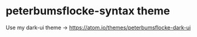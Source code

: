 # peterbumsflocke-syntax theme

Use my dark-ui theme -> https://atom.io/themes/peterbumsflocke-dark-ui
